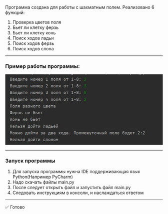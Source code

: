Программа создана для работы с шахматным полем.
Реализовано 6 функций:
1) Проверка цветов поля
2) Бьет ли клетку ферзь
3) Бьет ли клетку конь
4) Поиск ходов ладьи
5) Поиск ходов ферзь
6) Поиск ходов слона
___
### Пример работы программы:
![Пример работы](https://github.com/Salik25/Chess/blob/main/chess.jpg?raw=true "Пример работы")
___
### Запуск программы
1. Для запуска программы нужна IDE поддерживающая язык Python(Например PyCharm)
2. Надо скачать файлы main.py
3. После следует открыть файл и запустить файл main.py
4. Следовать инструкциям в консоли, и наслаждаться ответом
___
:white_check_mark: Готово
